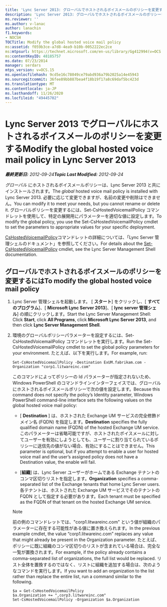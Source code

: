 ```yaml
---
title: 'Lync Server 2013: グローバルでホストされるボイスメールのポリシーを変更する'
description: 'Lync Server 2013: グローバルでホストされるボイスメールのポリシーを変更します。'
ms.reviewer: ''
ms.author: v-lanac
author: lanachin
f1.keywords:
- NOCSH
TOCTitle: Modify the global hosted voice mail policy
ms:assetid: f059b3ce-a7d8-4ea9-b10b-0052222ec2ce
ms:mtpsurl: https://technet.microsoft.com/en-us/library/Gg412994(v=OCS.15)
ms:contentKeyID: 48185757
ms.date: 07/23/2014
manager: serdars
mtps_version: v=OCS.15
ms.openlocfilehash: 9cd5e16c78049ce79abd936a79b2025a14e45943
ms.sourcegitcommit: 36fee89bb887bea4f18b19f17a8c69daf5bc423d
ms.translationtype: MT
ms.contentlocale: ja-JP
ms.lasthandoff: 11/26/2020
ms.locfileid: "49445702"
---
```

# <a name="modify-the-global-hosted-voice-mail-policy-in-lync-server-2013"></a><span data-ttu-id="f1510-103">Lync Server 2013 でグローバルにホストされるボイスメールのポリシーを変更する</span><span class="sxs-lookup"><span data-stu-id="f1510-103">Modify the global hosted voice mail policy in Lync Server 2013</span></span>

<div data-xmlns="http://www.w3.org/1999/xhtml">

<div class="topic" data-xmlns="http://www.w3.org/1999/xhtml" data-msxsl="urn:schemas-microsoft-com:xslt" data-cs="https://msdn.microsoft.com/">

<div data-asp="https://msdn2.microsoft.com/asp">



</div>

<div id="mainSection">

<div id="mainBody"><span data-ttu-id="f1510-104">

<span> </span></span><span class="sxs-lookup"><span data-stu-id="f1510-104">

<span> </span></span></span>

<span data-ttu-id="f1510-105">_**最終更新日:** 2012-09-24_</span><span class="sxs-lookup"><span data-stu-id="f1510-105">_**Topic Last Modified:** 2012-09-24_</span></span>

<span data-ttu-id="f1510-106">*グローバル* にホストされるボイスメールポリシーは、Lync Server 2013 と共にインストールされます。</span><span class="sxs-lookup"><span data-stu-id="f1510-106">The *global* hosted voice mail policy is installed with Lync Server 2013.</span></span> <span data-ttu-id="f1510-107">必要に応じて変更できますが、名前の変更や削除はできません。</span><span class="sxs-lookup"><span data-stu-id="f1510-107">You can modify it to meet your needs, but you cannot rename or delete it.</span></span> <span data-ttu-id="f1510-108">グローバルポリシーを変更するには、Set-CsHostedVoicemailPolicy コマンドレットを使用して、特定の展開用にパラメーターを適切な値に設定します。</span><span class="sxs-lookup"><span data-stu-id="f1510-108">To modify the global policy, you use the Set-CsHostedVoicemailPolicy cmdlet to set the parameters to appropriate values for your specific deployment.</span></span>

<span data-ttu-id="f1510-109">[CsHostedVoicemailPolicy](https://docs.microsoft.com/powershell/module/skype/Set-CsHostedVoicemailPolicy)コマンドレットの詳細については、「Lync Server 管理シェルのドキュメント」を参照してください。</span><span class="sxs-lookup"><span data-stu-id="f1510-109">For details about the [Set-CsHostedVoicemailPolicy](https://docs.microsoft.com/powershell/module/skype/Set-CsHostedVoicemailPolicy) cmdlet, see the Lync Server Management Shell documentation.</span></span>

<div>

## <a name="to-modify-the-global-hosted-voice-mail-policy"></a><span data-ttu-id="f1510-110">グローバルでホストされるボイスメールのポリシーを変更するには</span><span class="sxs-lookup"><span data-stu-id="f1510-110">To modify the global hosted voice mail policy</span></span>

1.  <span data-ttu-id="f1510-111">Lync Server 管理シェルを起動します。 [ **スタート**] をクリックし、[ **すべてのプログラム**]、[ **Microsoft Lync Server 2013**]、[ **lync server 管理シェル**] の順にクリックします。</span><span class="sxs-lookup"><span data-stu-id="f1510-111">Start the Lync Server Management Shell: Click **Start**, click **All Programs**, click **Microsoft Lync Server 2013**, and then click **Lync Server Management Shell**.</span></span>

2.  <span data-ttu-id="f1510-112">環境のグローバルポリシーパラメーターを設定するには、Set-CsHostedVoicemailPolicy コマンドレットを実行します。</span><span class="sxs-lookup"><span data-stu-id="f1510-112">Run the Set-CsHostedVoicemailPolicy cmdlet to set the global policy parameters for your environment.</span></span> <span data-ttu-id="f1510-113">たとえば、以下を実行します。</span><span class="sxs-lookup"><span data-stu-id="f1510-113">For example, run:</span></span>
    
        Set-CsHostedVoicemailPolicy -Destination ExUM.fabrikam.com -Organization "corp1.litwareinc.com"
    
    <span data-ttu-id="f1510-114">このコマンドによってポリシーの Id パラメーターが指定されないため、Windows PowerShell のコマンドラインインターフェイスでは、グローバルにホストされるボイスメールポリシーで次の値を設定します。</span><span class="sxs-lookup"><span data-stu-id="f1510-114">Because this command does not specify the policy’s Identity parameter, Windows PowerShell command-line interface sets the following values on the global hosted voice mail policy:</span></span>
    
      - <span data-ttu-id="f1510-115">[ **Destination** ] は、ホストされた Exchange UM サービスの完全修飾ドメイン名 (FQDN) を指定します。</span><span class="sxs-lookup"><span data-stu-id="f1510-115">**Destination** specifies the fully qualified domain name (FQDN) of the hosted Exchange UM service.</span></span> <span data-ttu-id="f1510-116">このパラメーターは省略可能ですが、ホストされたボイスメールに対してユーザーを有効にしようとしても、ユーザーに割り当てられているポリシーに送信先の値がない場合、有効にすることはできません。</span><span class="sxs-lookup"><span data-stu-id="f1510-116">This parameter is optional, but if you attempt to enable a user for hosted voice mail and the user’s assigned policy does not have a Destination value, the enable will fail.</span></span>
    
      - <span data-ttu-id="f1510-117">[**組織**] は、Lync Server ユーザーがホームである Exchange テナントのコンマ区切りリストを指定します。</span><span class="sxs-lookup"><span data-stu-id="f1510-117">**Organization** specifies a comma-separated list of the Exchange tenants that home Lync Server users.</span></span> <span data-ttu-id="f1510-118">各テナントは、ホストされた Exchange UM サービスでそのテナントの FQDN として指定する必要があります。</span><span class="sxs-lookup"><span data-stu-id="f1510-118">Each tenant must be specified as the FQDN of that tenant on the hosted Exchange UM service.</span></span>
    
    <div>
    

    > [!NOTE]  
    > <span data-ttu-id="f1510-119">前の例のコマンドレットでは、"corp1.litwareinc.com" という値が組織のパラメーターに存在する可能性がある値に置き換えられます。</span><span class="sxs-lookup"><span data-stu-id="f1510-119">In the previous example cmdlet, the value “corp1.litwareinc.com” replaces any value that might already be present in the Organization parameter.</span></span> <span data-ttu-id="f1510-120">たとえば、ポリシーに既に組織のコンマ区切りのリストが含まれている場合は、完全な一覧が置換されます。</span><span class="sxs-lookup"><span data-stu-id="f1510-120">For example, if the policy already contains a comma-separated list of organizations, the full list would be replaced.</span></span> <span data-ttu-id="f1510-121">リスト全体を置換するのではなく、リストに組織を追加する場合は、次のようなコマンドを実行します。</span><span class="sxs-lookup"><span data-stu-id="f1510-121">If you want to add an organization to the list rather than replace the entire list, run a command similar to the following.</span></span>

    
    </div>
    
        $a = Get-CsHostedVoicemailPolicy
        $a.Organization += ",corp3.litwareinc.com"
        Set-CsHostedVoicemailPolicy -Organization $a.Organization

<span data-ttu-id="f1510-122"></div>

</div>

<span> </span>

</div>

</div>

</span><span class="sxs-lookup"><span data-stu-id="f1510-122"></div>

</div>

<span> </span>

</div>

</div>

</span></span></div>

